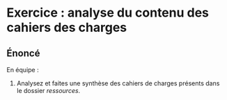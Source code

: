 # Exercice : analyse du contenu des cahiers des charges

## Énoncé

En équipe :
1. Analysez et faites une synthèse des cahiers de charges présents dans le dossier *ressources*.